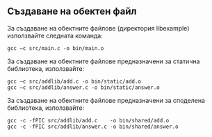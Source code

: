 ## Създаване на обектен файл

За създаване на обектните файлове (директория libexample) използвайте следната команда:

```
gcc –c src/main.c -o bin/main.o
```

За създаване на обектните файлове предназначени за статична библиотека, използвайте:

```
gcc –c src/addlib/add.c -o bin/static/add.o
gcc –c src/addlib/answer.c -o bin/static/answer.o
```

За създаване на обектните файлове предназначени за споделена библиотека, използвайте:

```
gcc -c -fPIC src/addlib/add.c    -o bin/shared/add.o
gcc -c -fPIC src/addlib/answer.c -o bin/shared/answer.o
```
